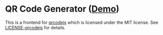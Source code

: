 # QR Code Generator ([Demo](https://oneill.sh/apps/qr/))

This is a frontend for [qrcodejs](https://github.com/davidshimjs/qrcodejs) which
is licensed under the MIT license. See [LICENSE-qrcodejs](LICENSE-qrcodejs) for
details.
